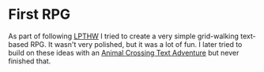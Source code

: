 # First RPG

As part of following [LPTHW](https://learnpythonthehardway.org/) I tried to create a very simple grid-walking text-based RPG. It wasn't very polished, but it was a lot of fun. I later tried to build on these ideas with an [Animal Crossing Text Adventure](https://github.com/Foggalong/Animal-Crossing-Text-Adventure) but never finished that.

